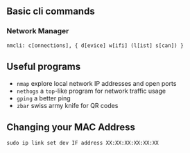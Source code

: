 ## Basic cli commands
### Network Manager
`nmcli: c[onnections], { d[evice] w[ifi] (l[ist] s[can]) }`

## Useful programs
- `nmap` explore local network IP addresses and open ports
- `nethogs` a `top`-like program for network traffic usage
- `gping` a better ping
- `zbar` swiss army knife for QR codes

## Changing your MAC Address
`sudo ip link set dev IF address XX:XX:XX:XX:XX:XX`
